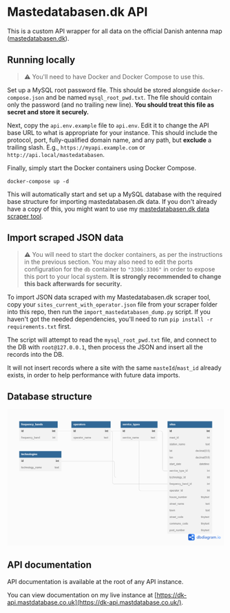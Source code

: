 # Mastedatabasen.dk API

This is a custom API wrapper for all data on the official Danish antenna map ([mastedatabasen.dk](https://mastedatabase.dk)).

## Running locally

> ⚠️ You'll need to have Docker and Docker Compose to use this.

Set up a MySQL root password file. This should be stored alongside `docker-compose.json` and be named `mysql_root_pwd.txt`. The file should contain only the password (and no trailing new line). **You should treat this file as secret and store it securely.**

Next, copy the `api.env.example` file to `api.env`. Edit it to change the API base URL to what is appropriate for your instance. This should include the protocol, port, fully-qualified domain name, and any path, but **exclude** a trailing slash. E.g., `https://myapi.example.com` or `http://api.local/mastedatabasen`.

Finally, simply start the Docker containers using Docker Compose.

```
docker-compose up -d
```

This will automatically start and set up a MySQL database with the required base structure for importing mastedatabasen.dk data. If you don't already have a copy of this, you might want to use my [mastedatabasen.dk data scraper tool](https://github.com/davwheat/mastedatabasen-dk-scraper).

## Import scraped JSON data

> ⚠️ You will need to start the docker containers, as per the instructions in the previous section. You may also need to edit the ports configuration for the `db` container to `"3306:3306"` in order to expose this port to your local system. **It is strongly recommended to change this back afterwards for security.**

To import JSON data scraped with my Mastedatabasen.dk scraper tool, copy your `sites_current_with_operator.json` file from your scraper folder into this repo, then run the `import_mastedatabasen_dump.py` script. If you haven't got the needed dependencies, you'll need to run `pip install -r requirements.txt` first.

The script will attempt to read the `mysql_root_pwd.txt` file, and connect to the DB with `root@127.0.0.1`, then process the JSON and insert all the records into the DB.

It will not insert records where a site with the same `masteId`/`mast_id` already exists, in order to help performance with future data imports.

## Database structure

![](./db_structure.png)

## API documentation

API documentation is available at the root of any API instance.

You can view documentation on my live instance at [https://dk-api.mastdatabase.co.uk](https://dk-api.mastdatabase.co.uk/).
